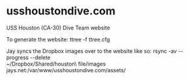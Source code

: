 usshoustondive.com
==================

USS Houston (CA-30) Dive Team website

To generate the website:
  ttree -f ttree.cfg

Jay syncs the Dropbox images over to the website like so:
  rsync -av --progress --delete \
    ~/Dropbox/Shared/houston\ file/images jays.net:/var/www/usshoustondive.com/assets/

